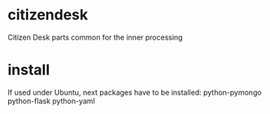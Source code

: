 citizendesk
===========

Citizen Desk parts common for the inner processing


install
===========

If used under Ubuntu, next packages have to be installed:
python-pymongo
python-flask
python-yaml



